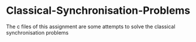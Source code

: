 # Classical-Synchronisation-Problems

The c files of this assignment are some attempts to solve the classical synchronisation problems
